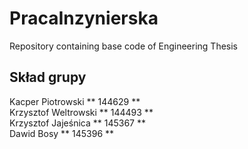 # PracaInzynierska
Repository containing base code of Engineering Thesis
## Skład grupy
Kacper Piotrowski ** 144629 ** \
Krzysztof Weltrowski ** 144493 ** \
Krzysztof Jajeśnica  ** 145367 ** \
Dawid Bosy ** 145396 **
